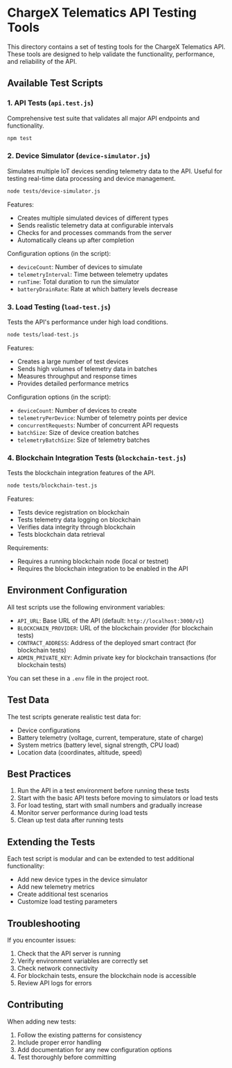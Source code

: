 # ChargeX Telematics API Testing Tools

This directory contains a set of testing tools for the ChargeX Telematics API. These tools are designed to help validate the functionality, performance, and reliability of the API.

## Available Test Scripts

### 1. API Tests (`api.test.js`)

Comprehensive test suite that validates all major API endpoints and functionality.

```bash
npm test
```

### 2. Device Simulator (`device-simulator.js`)

Simulates multiple IoT devices sending telemetry data to the API. Useful for testing real-time data processing and device management.

```bash
node tests/device-simulator.js
```

Features:
- Creates multiple simulated devices of different types
- Sends realistic telemetry data at configurable intervals
- Checks for and processes commands from the server
- Automatically cleans up after completion

Configuration options (in the script):
- `deviceCount`: Number of devices to simulate
- `telemetryInterval`: Time between telemetry updates
- `runTime`: Total duration to run the simulator
- `batteryDrainRate`: Rate at which battery levels decrease

### 3. Load Testing (`load-test.js`)

Tests the API's performance under high load conditions.

```bash
node tests/load-test.js
```

Features:
- Creates a large number of test devices
- Sends high volumes of telemetry data in batches
- Measures throughput and response times
- Provides detailed performance metrics

Configuration options (in the script):
- `deviceCount`: Number of devices to create
- `telemetryPerDevice`: Number of telemetry points per device
- `concurrentRequests`: Number of concurrent API requests
- `batchSize`: Size of device creation batches
- `telemetryBatchSize`: Size of telemetry batches

### 4. Blockchain Integration Tests (`blockchain-test.js`)

Tests the blockchain integration features of the API.

```bash
node tests/blockchain-test.js
```

Features:
- Tests device registration on blockchain
- Tests telemetry data logging on blockchain
- Verifies data integrity through blockchain
- Tests blockchain data retrieval

Requirements:
- Requires a running blockchain node (local or testnet)
- Requires the blockchain integration to be enabled in the API

## Environment Configuration

All test scripts use the following environment variables:

- `API_URL`: Base URL of the API (default: `http://localhost:3000/v1`)
- `BLOCKCHAIN_PROVIDER`: URL of the blockchain provider (for blockchain tests)
- `CONTRACT_ADDRESS`: Address of the deployed smart contract (for blockchain tests)
- `ADMIN_PRIVATE_KEY`: Admin private key for blockchain transactions (for blockchain tests)

You can set these in a `.env` file in the project root.

## Test Data

The test scripts generate realistic test data for:

- Device configurations
- Battery telemetry (voltage, current, temperature, state of charge)
- System metrics (battery level, signal strength, CPU load)
- Location data (coordinates, altitude, speed)

## Best Practices

1. Run the API in a test environment before running these tests
2. Start with the basic API tests before moving to simulators or load tests
3. For load testing, start with small numbers and gradually increase
4. Monitor server performance during load tests
5. Clean up test data after running tests

## Extending the Tests

Each test script is modular and can be extended to test additional functionality:

- Add new device types in the device simulator
- Add new telemetry metrics
- Create additional test scenarios
- Customize load testing parameters

## Troubleshooting

If you encounter issues:

1. Check that the API server is running
2. Verify environment variables are correctly set
3. Check network connectivity
4. For blockchain tests, ensure the blockchain node is accessible
5. Review API logs for errors

## Contributing

When adding new tests:

1. Follow the existing patterns for consistency
2. Include proper error handling
3. Add documentation for any new configuration options
4. Test thoroughly before committing
